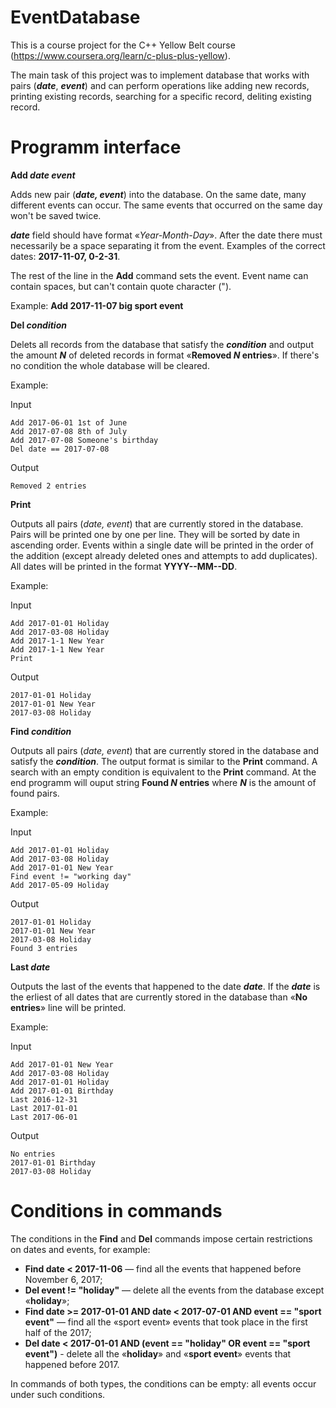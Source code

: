# EventDatabase

This is a course project for the C++ Yellow Belt course (https://www.coursera.org/learn/c-plus-plus-yellow).

The main task of this project was to implement database that works with pairs (**_date_**, **_event_**) and can perform operations like adding new records, printing existing records, searching for a specific record, deliting existing record.

# Programm interface

**Add _date event_**

Adds new pair (**_date, event_**) into the database. On the same date, many different events can occur. The same events that occurred on the same day won't be saved twice.

**_date_** field should have format «_Year-Month-Day_». After the date there must necessarily be a space separating it from the event. Examples of the correct dates: **2017-11-07, 0-2-31**.

The rest of the line in the **Add** command sets the event. Event name can contain spaces, but can't contain quote character (").

Example: **Add 2017-11-07 big sport event**

**Del _condition_**

Delets all records from the database that satisfy the **_condition_** and output the amount **_N_** of deleted records in format «**Removed _N_ entries**». If there's no condition the whole database will be cleared.

Example:

Input
```
Add 2017-06-01 1st of June
Add 2017-07-08 8th of July
Add 2017-07-08 Someone's birthday
Del date == 2017-07-08
```

Output
```
Removed 2 entries
```
**Print**

Outputs all pairs (_date, event_) that are currently stored in the database. Pairs will be printed one by one per line. They will be sorted by date in ascending order. Events within a single date will be printed in the order of the addition (except already deleted ones and attempts to add duplicates). All dates will be printed in the format **YYYY--MM--DD**.

Example:

Input
```
Add 2017-01-01 Holiday
Add 2017-03-08 Holiday
Add 2017-1-1 New Year
Add 2017-1-1 New Year
Print
```

Output
```
2017-01-01 Holiday
2017-01-01 New Year
2017-03-08 Holiday
```

**Find _condition_**

Outputs all pairs (_date, event_) that are currently stored in the database and satisfy the **_condition_**. The output format is similar to the **Print** command. A search with an empty condition is equivalent to the **Print** command. At the end programm will ouput string **Found _N_ entries** where **_N_** is the amount of found pairs.

Example:

Input
```
Add 2017-01-01 Holiday
Add 2017-03-08 Holiday
Add 2017-01-01 New Year
Find event != "working day"
Add 2017-05-09 Holiday
```

Output
```
2017-01-01 Holiday
2017-01-01 New Year
2017-03-08 Holiday
Found 3 entries
```

**Last _date_**

Outputs the last of the events that happened to the date **_date_**. If the **_date_** is the erliest of all dates that are currently stored in the database than «**No entries**» line will be printed.

Example:

Input
```
Add 2017-01-01 New Year
Add 2017-03-08 Holiday
Add 2017-01-01 Holiday
Add 2017-01-01 Birthday
Last 2016-12-31
Last 2017-01-01
Last 2017-06-01
```

Output
```
No entries
2017-01-01 Birthday
2017-03-08 Holiday
```

# Conditions in commands

The conditions in the **Find** and **Del** commands impose certain restrictions on dates and events, for example:

- **Find date < 2017-11-06** — find all the events that happened before November 6, 2017;
- **Del event != "holiday"** — delete all the events from the database except «**holiday**»;
- **Find date >= 2017-01-01 AND date < 2017-07-01 AND event == "sport event"** — find all the «sport event» events that took place in the first half of the 2017;
- **Del date < 2017-01-01 AND (event == "holiday" OR event == "sport event")** - delete all the «**holiday**» and «**sport event**» events that happened before 2017.

In commands of both types, the conditions can be empty: all events occur under such conditions.

